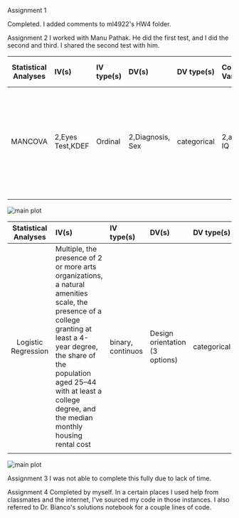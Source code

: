Assignment 1

Completed. I added comments to ml4922's HW4 folder. 

Assignment 2
I worked with Manu Pathak. He did the first test, and I did the second and third. I shared the second test with him.

| **Statistical Analyses**	|  **IV(s)**  |  **IV type(s)** |  **DV(s)**  |  **DV type(s)**  |  **Control Var** | **Control Var type**  | **Question to be answered** | **_H0_** | **alpha** | **link to paper**| 
|:----------:|:----------|:------------|:-------------|:-------------|:------------|:------------- |:------------------|:----:|:-------:|:-------|
| MANCOVA     |2,Eyes Test,KDEF|Ordinal  |2,Diagnosis, Sex|categorical|2,age, IQ|continuous|is there some cognition difference or similarity in male & females with autism| There is significant diferences in cognitive functions between male and female samples with autism  | 0.05 | https://journals.plos.org/plosone/article?id=10.1371/journal.pone.0047198#pone-0047198-t002 |
  |||||||||
  
  
![main plot](ancovaplosone.png)

| **Statistical Analyses**	|  **IV(s)**  |  **IV type(s)** |  **DV(s)**  |  **DV type(s)**  |  **Control Var** | **Control Var type**  | **Question to be answered** | **_H0_** | **alpha** | **link to paper**| 
|:----------:|:----------|:------------|:-------------|:-------------|:------------|:------------- |:------------------|:----:|:-------:|:-------|
| Logistic Regression     |Multiple, the presence of 2 or more arts organizations, a natural amenities scale, the presence of a college granting at least a 4-year degree, the share of the population aged 25–44 with at least a college degree, and the median monthly housing rental cost |binary, continuos  |Design orientation (3 options)|categorical|3, establishment size class, the population density of the county, and industry membership|categorical, continuous|whether an independent relationship between performing arts organizations and design orientation still exists after controlling for other community characteristics | There is no relationship between performing arts organizations and design orientation | NA | https://journals.plos.org/plosone/article?id=10.1371/journal.pone.0192962 |
  |||||||||

![main plot](https://user-images.githubusercontent.com/42758529/47061778-fe867f80-d1a0-11e8-9302-943084d7d2a4.PNG)

Assignment 3
I was not able to complete this fully due to lack of time.

Assignment 4
Completed by myself. In a certain places I used help from classmates and the internet, I've sourced my code in those instances. I also referred to Dr. Bianco's solutions notebook for a couple lines of code.